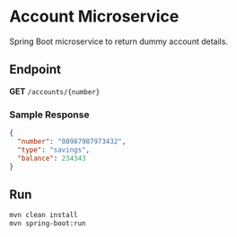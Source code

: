 
# Account Microservice

Spring Boot microservice to return dummy account details.

## Endpoint

**GET** `/accounts/{number}`

### Sample Response
```json
{
  "number": "00987987973432",
  "type": "savings",
  "balance": 234343
}
```

## Run
```bash
mvn clean install
mvn spring-boot:run
```
